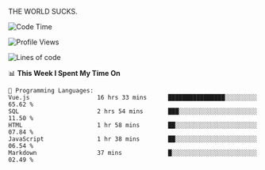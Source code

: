 THE WORLD SUCKS.

<!--START_SECTION:waka-->
![Code Time](http://img.shields.io/badge/Code%20Time-337%20hrs%2052%20mins-blue)

![Profile Views](http://img.shields.io/badge/Profile%20Views-0-blue)

![Lines of code](https://img.shields.io/badge/From%20Hello%20World%20I%27ve%20Written-1.8%20million%20lines%20of%20code-blue)

📊 **This Week I Spent My Time On** 

```text
💬 Programming Languages: 
Vue.js                   16 hrs 33 mins      ████████████████░░░░░░░░░   65.62 % 
SQL                      2 hrs 54 mins       ███░░░░░░░░░░░░░░░░░░░░░░   11.50 % 
HTML                     1 hr 58 mins        ██░░░░░░░░░░░░░░░░░░░░░░░   07.84 % 
JavaScript               1 hr 38 mins        ██░░░░░░░░░░░░░░░░░░░░░░░   06.54 % 
Markdown                 37 mins             █░░░░░░░░░░░░░░░░░░░░░░░░   02.49 % 
```


<!--END_SECTION:waka-->

